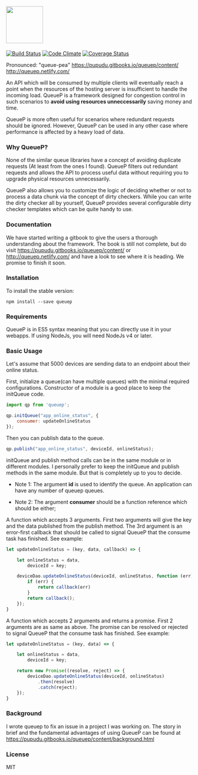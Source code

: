 # <a href='http://queuep.netlify.com/'><img src='http://i.imgur.com/24TwZl4.png' height='100'></a>

[![Build Status](https://travis-ci.org/pupudu/queuep.svg?branch=master)](https://travis-ci.org/pupudu/queuep) 
[![Code Climate](https://codeclimate.com/github/pupudu/queuep/badges/gpa.svg)](https://codeclimate.com/github/pupudu/queuep)
[![Coverage Status](https://coveralls.io/repos/github/pupudu/queuep/badge.svg?branch=master)](https://coveralls.io/github/pupudu/queuep?branch=master)

Pronounced: "queue-pea" https://pupudu.gitbooks.io/queuep/content/ http://queuep.netlify.com/

An API which will be consumed by multiple clients will eventually reach a point when the resources
of the hosting server is insufficient to handle the incoming load. QueueP is a framework designed 
for congestion control in such scenarios to **avoid using resources unneccessarily** saving money
and time.
 
QueueP is more often useful for scenarios where redundant requests should be ignored. 
However, QueueP can be used in any other case where performance is affected by a heavy load of data.

### Why QueueP?
None of the similar queue libraries have a concept of avoiding duplicate requests
(At least from the ones I found). QueueP filters out redundant requests and allows the API to process useful
 data without requiring you to upgrade physical resources unnecessarily. 
 
 QueueP also allows you to customize the logic of deciding whether or not to process a data chunk via the 
 concept of dirty checkers. While you can write the dirty checker all by yourself, QueueP provides several
 configurable dirty checker templates which can be quite handy to use.  
 
### Documentation
We have started writing a gitbook to give the users a thorough understanding about the framework. 
The book is still not complete, but do visit  https://pupudu.gitbooks.io/queuep/content/ or http://queuep.netlify.com/  and have a look
to see where it is heading. We promise to finish it soon. 

### Installation
To install the stable version:

    npm install --save queuep

### Requirements
QueueP is in ES5 syntax meaning that you can directly use it in your webapps.
If using NodeJs, you will need NodeJs v4 or later.

### Basic Usage
Let's assume that 5000 devices are sending data to an endpoint about their online status.

First, initialize a queue(can have multiple queues) with the minimal required configurations. 
Constructor of a module is a good place to keep the initQueue code.

```js
import qp from 'queuep';

qp.initQueue("app_online_status", {
    consumer: updateOnlineStatus
});
```

Then you can publish data to the queue.

```js
qp.publish("app_online_status", deviceId, onlineStatus);
```

initQueue and publish method calls can be in the same module or in different modules. 
I personally prefer to keep the initQueue and publish methods in the same module. 
But that is completely up to you to decide.

* Note 1: The argument **id** is used to identify the queue. 
An application can have any number of queuep queues.

* Note 2: The argument **consumer** should be a function reference which should be either;

A function which accepts 3 arguments. 
First two arguments will give the key and the data published from the publish method. 
The 3rd argument is an error-first callback that should be called to signal QueueP that the consume task 
has finished.
See example:

```js
let updateOnlineStatus = (key, data, callback) => {

    let onlineStatus = data,
        deviceId = key;

    deviceDao.updateOnlineStatus(deviceId, onlineStatus, function (err) {
        if (err) {
            return callback(err)
        }
        return callback();
    });
}
```
    
A function which accepts 2 arguments and returns a promise. First 2 arguments are as same as above. 
The promise can be resolved or rejected to signal QueueP that the consume task has finished.
See example:

```js
let updateOnlineStatus = (key, data) => {

    let onlineStatus = data,
        deviceId = key;

    return new Promise((resolve, reject) => {
        deviceDao.updateOnlineStatus(deviceId, onlineStatus)
            .then(resolve)
            .catch(reject);
    });
}
```
    
### Background
I wrote queuep to fix an issue in a project I was working on. 
The story in brief and the fundamental advantages of using QueueP can be found at 
https://pupudu.gitbooks.io/queuep/content/background.html

### License
MIT
